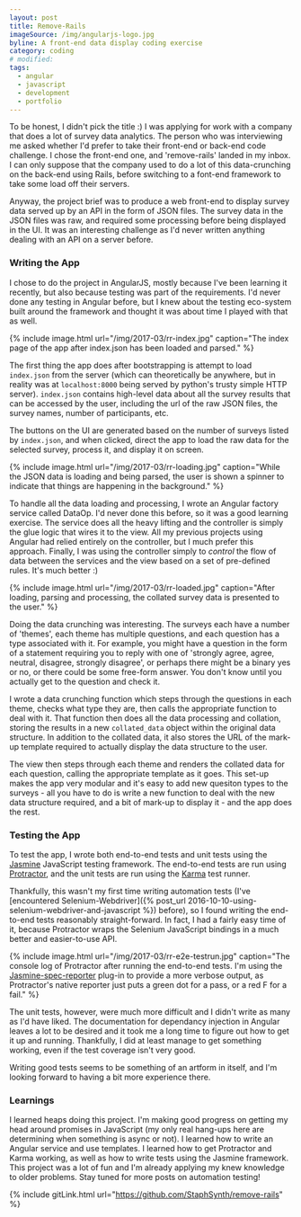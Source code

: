 ```yaml
---
layout: post
title: Remove-Rails
imageSource: /img/angularjs-logo.jpg
byline: A front-end data display coding exercise
category: coding
# modified:
tags:
  - angular
  - javascript
  - development
  - portfolio
---
```


To be honest, I didn't pick the title :) I was applying for work with a company that does a lot of survey data analytics. The person who was interviewing me asked whether I'd prefer to take their front-end or back-end code challenge. I chose the front-end one, and 'remove-rails' landed in my inbox. I can only suppose that the company used to do a lot of this data-crunching on the back-end using Rails, before switching to a font-end framework to take some load off their servers.

Anyway, the project brief was to produce a web front-end to display survey data served up by an API in the form of JSON files. The survey data in the JSON files was raw, and required some processing before being displayed in the UI. It was an interesting challenge as I'd never written anything dealing with an API on a server before.

### Writing the App

I chose to do the project in AngularJS, mostly because I've been learning it recently, but also because testing was part of the requirements. I'd never done any testing in Angular before, but I knew about the testing eco-system built around the framework and thought it was about time I played with that as well.

{% include image.html url="/img/2017-03/rr-index.jpg" caption="The index page of the app after index.json has been loaded and parsed." %}

The first thing the app does after bootstrapping is attempt to load `index.json` from the server (which can theoretically be anywhere, but in reality was at `localhost:8000` being served by python's trusty simple HTTP server). `index.json` contains high-level data about all the survey results that can be accessed by the user, including the url of the raw JSON files, the survey names, number of participants, etc.

The buttons on the UI are generated based on the number of surveys listed by `index.json`, and when clicked, direct the app to load the raw data for the selected survey, process it, and display it on screen.

{% include image.html url="/img/2017-03/rr-loading.jpg" caption="While the JSON data is loading and being parsed, the user is shown a spinner to indicate that things are happening in the background." %}

To handle all the data loading and processing, I wrote an Angular factory service called DataOp. I'd never done this before, so it was a good learning exercise. The service does all the heavy lifting and the controller is simply the glue logic that wires it to the view. All my previous projects using Angular had relied entirely on the controller, but I much prefer this approach. Finally, I was using the controller simply to _control_ the flow of data between the services and the view based on a set of pre-defined rules. It's much better :)

{% include image.html url="/img/2017-03/rr-loaded.jpg" caption="After loading, parsing and processing, the collated survey data is presented to the user." %}

Doing the data crunching was interesting. The surveys each have a number of 'themes', each theme has multiple questions, and each question has a type associated with it. For example, you might have a question in the form of a statement requiring you to reply with one of 'strongly agree, agree, neutral, disagree, strongly disagree', or perhaps there might be a binary yes or no, or there could be some free-form answer. You don't know until you actually get to the question and check it.

I wrote a data crunching function which steps through the questions in each theme, checks what type they are, then calls the appropriate function to deal with it. That function then does all the data processing and collation, storing the results in a new `collated_data` object within the original data structure. In addition to the collated data, it also stores the URL of the mark-up template required to actually display the data structure to the user.

The view then steps through each theme and renders the collated data for each question, calling the appropriate template as it goes. This set-up makes the app very modular and it's easy to add new quesiton types to the surveys - all you have to do is write a new function to deal with the new data structure required, and a bit of mark-up to display it - and the app does the rest.

### Testing the App

To test the app, I wrote both end-to-end tests and unit tests using the [Jasmine](https://jasmine.github.io/) JavaScript testing framework. The end-to-end tests are run using [Protractor](http://www.protractortest.org/#/), and the unit tests are run using the [Karma](https://karma-runner.github.io/1.0/index.html) test runner.

Thankfully, this wasn't my first time writing automation tests (I've [encountered Selenium-Webdriver]({% post_url 2016-10-10-using-selenium-webdriver-and-javascript %}) before), so I found writing the end-to-end tests reasonably straight-forward. In fact, I had a fairly easy time of it, because Protractor wraps the Selenium JavaScript bindings in a much better and easier-to-use API.

{% include image.html url="/img/2017-03/rr-e2e-testrun.jpg" caption="The console log of Protractor after running the end-to-end tests. I'm using the <a href='https://github.com/bcaudan/jasmine-spec-reporter' target='_blank'>Jasmine-spec-reporter</a> plug-in to provide a more verbose output, as Protractor's native reporter just puts a green dot for a pass, or a red F for a fail." %}

The unit tests, however, were much more difficult and I didn't write as many as I'd have liked. The documentation for dependancy injection in Angular leaves a lot to be desired and it took me a long time to figure out how to get it up and running. Thankfully, I did at least manage to get something working, even if the test coverage isn't very good.

Writing good tests seems to be something of an artform in itself, and I'm looking forward to having a bit more experience there.

### Learnings

I learned heaps doing this project. I'm making good progress on getting my head around promises in JavaScript (my only real hang-ups here are determining when something is async or not). I learned how to write an Angular service and use templates. I learned how to get Protractor and Karma working, as well as how to write tests using the Jasmine framework. This project was a lot of fun and I'm already applying my knew knowledge to older problems. Stay tuned for more posts on automation testing!

{% include gitLink.html url="https://github.com/StaphSynth/remove-rails" %}
